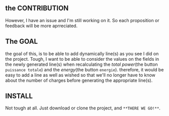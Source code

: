 ## the CONTRIBUTION

However, I have an issue and I'm still working on it. So each proposition or feedback will be more aprreciated.

## The GOAL

the goal of this, is to be able to add dynamically line(s) as you see I did on the project. Tough, I want to be able
 to consider the values on the fields in the newly generated line(s) when recalculating the _total power_(the button 
 `puissance totale`) and the _energy_(the button `energie`). therefore, it would be easy to add a line as well as wished
  so that we'll no longer have to know about the number of charges before generating the appropriate line(s).
 
 ## INSTALL
 Not tough at all. Just download or clone the project, and `**THERE WE GO!**`. 
